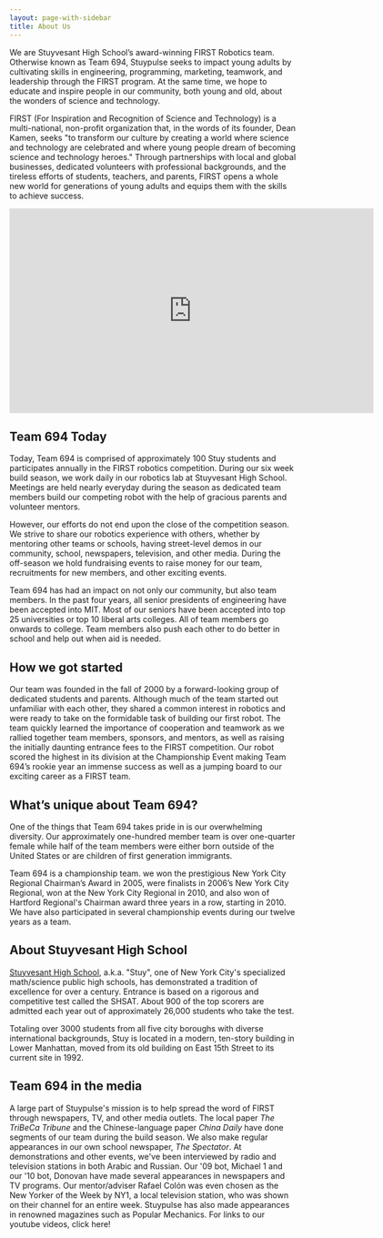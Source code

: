 ```yaml
---
layout: page-with-sidebar
title: About Us
---
```

We are Stuyvesant High School’s award-winning FIRST Robotics team. Otherwise known as Team 694, Stuypulse seeks to impact young adults by cultivating skills in engineering, programming, marketing, teamwork, and leadership through the FIRST program. At the same time, we hope to educate and inspire people in our community, both young and old, about the wonders of science and technology.

FIRST (For Inspiration and Recognition of Science and Technology) is a multi-national, non-profit organization that, in the words of its founder, Dean Kamen, seeks "to transform our culture by creating a world where science and technology are celebrated and where young people dream of becoming science and technology heroes." Through partnerships with local and global businesses, dedicated volunteers with professional backgrounds, and the tireless efforts of students, teachers, and parents, FIRST opens a whole new world for generations of young adults and equips them with the skills to achieve success.

<div style="text-align: center">
    <iframe width="640" height="360" src="http://www.youtube.com/embed/Wi5rb44fdxI" frameborder="0"> </iframe>
</div>

## Team 694 Today
Today, Team 694 is comprised of approximately 100 Stuy students and participates annually in the FIRST robotics competition. During our six week build season, we work daily in our robotics lab at Stuyvesant High School. Meetings are held nearly everyday during the season as dedicated team members build our competing robot with the help of gracious parents and volunteer mentors.

However, our efforts do not end upon the close of the competition season. We strive to share our robotics experience with others, whether by mentoring other teams or schools,  having street-level demos in our community, school, newspapers, television, and other media. During the off-season we hold fundraising events to raise money for our team, recruitments for new members, and other exciting events.

Team 694 has had an impact  on not only our community, but also team members. In the past four years, all senior presidents of engineering have been accepted into MIT. Most of our seniors have been accepted into top 25 universities or top 10 liberal arts colleges. All of team members go onwards to college. Team members also push each other to do better in school and help out when aid is needed.

## How we got started
Our team was founded in the fall of 2000 by a forward-looking group of dedicated students and parents. Although much of the team started out unfamiliar with each other, they shared a common interest in robotics and were ready to take on the formidable task of building our first robot. The team quickly learned the importance of cooperation and teamwork as we rallied together team members, sponsors, and mentors, as well as raising the initially daunting entrance fees to the FIRST competition. Our robot scored the highest in its division at the Championship Event making Team 694’s rookie year an immense success as well as a jumping board to our exciting career as a FIRST team.

## What’s unique about Team 694?
One of the things that Team 694 takes pride in is our overwhelming diversity. Our approximately one-hundred member team is over one-quarter female while half of the team members were either born outside of the United States or are children of first generation immigrants.

Team 694 is a championship team. we won the prestigious New York City Regional Chairman’s Award in 2005, were finalists in 2006’s New York City Regional, won at the New York City Regional in 2010, and also won of Hartford Regional's Chairman award three years in a row, starting in 2010. We have also participated in several championship events during our twelve years as a team.

## About Stuyvesant High School
[Stuyvesant High School](http://stuy.enschool.org/), a.k.a. "Stuy", one of New York City's specialized math/science public high schools, has demonstrated a tradition of excellence for over a century. Entrance is based on a rigorous and competitive test called the SHSAT. About 900 of the top scorers are admitted each year out of approximately 26,000 students who take the test.

Totaling over 3000 students from all five city boroughs with diverse international backgrounds, Stuy is located in a modern, ten-story building in Lower Manhattan, moved from its old building on East 15th Street to its current site in 1992.

## Team 694 in the media
A large part of Stuypulse's mission is to help spread the word of FIRST through newspapers, TV, and other media outlets.  The local paper *The TriBeCa Tribune* and the Chinese-language paper *China Daily* have done segments of our team during the build season. We also make regular appearances in our own school newspaper, *The Spectator*.  At demonstrations and other events, we've been interviewed by radio and television stations in both Arabic and Russian. Our '09 bot, Michael 1 and our '10 bot, Donovan have made several appearances in newspapers and TV programs. Our mentor/adviser Rafael Colón was even chosen as the New Yorker of the Week by NY1, a local television station, who was shown on their channel for an entire week. Stuypulse has also made appearances in renowned magazines such as Popular Mechanics. For links to our youtube videos, click here!
